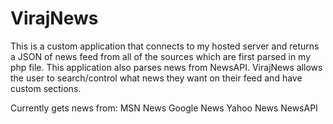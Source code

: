 # VirajNews

This is a custom application that connects to my hosted server and returns a JSON of news feed from all of the sources which are first parsed in my php file.
This application also parses news from NewsAPI.
VirajNews allows the user to search/control what news they want on their feed and have custom sections.

Currently gets news from:
  MSN News
  Google News
  Yahoo News
  NewsAPI
